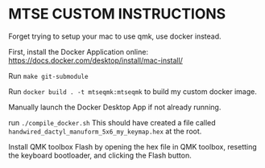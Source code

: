 # MTSE CUSTOM INSTRUCTIONS

Forget trying to setup your mac to use qmk, use docker instead.

First, install the Docker Application online: https://docs.docker.com/desktop/install/mac-install/

Run `make git-submodule`

Run `docker build . -t mtseqmk:mtseqmk` to build my custom docker image.

Manually launch the Docker Desktop App if not already running.

run `./compile_docker.sh`
This should have created a file called `handwired_dactyl_manuform_5x6_my_keymap.hex` at the root.

Install QMK toolbox
Flash by opening the hex file in QMK toolbox, resetting the keyboard bootloader, and clicking the Flash button.
